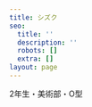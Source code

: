```yaml
---
title: シズク
seo:
  title: ''
  description: ''
  robots: []
  extra: []
layout: page
---
```

2年生・美術部・O型
